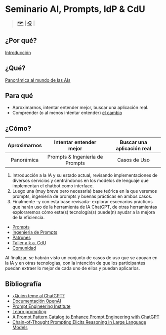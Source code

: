 # Seminario AI, Prompts, IdP & CdU

> [🗺️](https://docs.google.com/spreadsheets/d/1CMCHoDKnVWJjKiB7Cp6_UR6JxROY0A3XASgdRtyVELc/edit?usp=sharing) | [🎧](https://open.spotify.com/album/2LE9BDji49rYh3p3a3o1KH?si=lGg2uyk4Rl-GRn57bVX9Mg) |  

## ¿Por qué?

[Introducción](documentos/intro.md)

## ¿Qué?

[Panorámica al mundo de las AIs](documentos/panorámica.md)

## Para qué

- Aproximarnos, intentar entender mejor, buscar una aplicación real.
- Comprender (o al menos intentar entender) [el cambio](documentos/aDiaDeHoy.md)
<!-- TODO: #1 Extender el para qué de las sesiones @mmasias -->

## ¿Cómo?
|Aproximarnos|Intentar entender mejor|Buscar una aplicación real|
|:-:|:-:|:-:|
|Panorámica|Prompts & Ingeniería de Prompts|Casos de Uso|

1. Introducción a la IA y su estado actual, revisando implementaciones de diversos servicios y centrándonos en los modelos de lenguaje que implementan el chatbot como interface.
1. Luego una (muy breve pero necesaria) base teórica en la que veremos prompts, ingenieria de prompts y buenas prácticas en ambos casos.
1. Finalmente -y con esta base revisada- explorar escenarios prácticos que harán uso de la herramienta de IA ChatGPT, de otras herramientas exploraremos cómo esta(s) tecnología(s) puede(n) ayudar a la mejora de la eficiencia. 

- [Prompts](prompts/README.md) 
- [Ingenieria de Prompts](ingenieriaDePrompts/README.md) 
- [Patrones](ingenieriaDePrompts/patrones/README.md)
- [Taller a.k.a. CdU](casosDeUso/README.md)
- [Comunidad](comunidad.md)

Al finalizar, se habrán visto un conjunto de casos de uso que se apoyan en la IA y en otras tecnologias, con la intención de que los participantes puedan extraer lo mejor de cada uno de ellos y puedan aplicarlos.

## Bibliografía

- [¿Quién teme al ChatGPT?](https://globernance.org/quien-teme-al-chatgpt/)
- [Documentación OpenAI](https://platform.openai.com/docs/introduction/overview)
- [Prompt Engineering Institute](https://www.promptengineering.org/learn/)
- [Learn prompting](https://learnprompting.org/)
- [A Prompt Pattern Catalog to Enhance Prompt Engineering with ChatGPT](https://arxiv.org/abs/2302.11382)
- [Chain-of-Thought Prompting Elicits Reasoning in Large Language Models](https://arxiv.org/abs/2201.11903)

